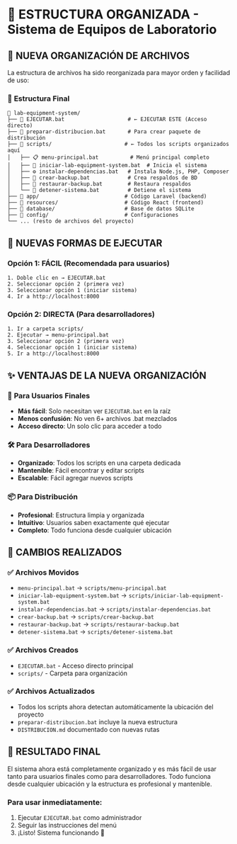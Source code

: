 # 📁 ESTRUCTURA ORGANIZADA - Sistema de Equipos de Laboratorio

## 🎯 **NUEVA ORGANIZACIÓN DE ARCHIVOS**

La estructura de archivos ha sido reorganizada para mayor orden y facilidad de uso:

### 📁 **Estructura Final**

```
📁 lab-equipment-system/
├── 🚀 EJECUTAR.bat                    # ← EJECUTAR ESTE (Acceso directo)
├── 🔧 preparar-distribucion.bat       # Para crear paquete de distribución
├── 📁 scripts/                       # ← Todos los scripts organizados aquí
│   ├── 📋 menu-principal.bat          # Menú principal completo
│   ├── 🚀 iniciar-lab-equipment-system.bat  # Inicia el sistema
│   ├── ⚙️ instalar-dependencias.bat   # Instala Node.js, PHP, Composer
│   ├── 💾 crear-backup.bat            # Crea respaldos de BD
│   ├── 📂 restaurar-backup.bat        # Restaura respaldos
│   └── 🛑 detener-sistema.bat         # Detiene el sistema
├── 📁 app/                           # Código Laravel (backend)
├── 📁 resources/                     # Código React (frontend)
├── 📁 database/                      # Base de datos SQLite
├── 📁 config/                        # Configuraciones
└── ... (resto de archivos del proyecto)
```

## 🚀 **NUEVAS FORMAS DE EJECUTAR**

### **Opción 1: FÁCIL (Recomendada para usuarios)**

```
1. Doble clic en → EJECUTAR.bat
2. Seleccionar opción 2 (primera vez)
3. Seleccionar opción 1 (iniciar sistema)
4. Ir a http://localhost:8000
```

### **Opción 2: DIRECTA (Para desarrolladores)**

```
1. Ir a carpeta scripts/
2. Ejecutar → menu-principal.bat
3. Seleccionar opción 2 (primera vez)
4. Seleccionar opción 1 (iniciar sistema)
5. Ir a http://localhost:8000
```

## ✨ **VENTAJAS DE LA NUEVA ORGANIZACIÓN**

### 🎯 **Para Usuarios Finales**

- **Más fácil**: Solo necesitan ver `EJECUTAR.bat` en la raíz
- **Menos confusión**: No ven 6+ archivos .bat mezclados
- **Acceso directo**: Un solo clic para acceder a todo

### 🛠️ **Para Desarrolladores**

- **Organizado**: Todos los scripts en una carpeta dedicada
- **Mantenible**: Fácil encontrar y editar scripts
- **Escalable**: Fácil agregar nuevos scripts

### 📦 **Para Distribución**

- **Profesional**: Estructura limpia y organizada
- **Intuitivo**: Usuarios saben exactamente qué ejecutar
- **Completo**: Todo funciona desde cualquier ubicación

## 🔄 **CAMBIOS REALIZADOS**

### ✅ **Archivos Movidos**

- `menu-principal.bat` → `scripts/menu-principal.bat`
- `iniciar-lab-equipment-system.bat` → `scripts/iniciar-lab-equipment-system.bat`
- `instalar-dependencias.bat` → `scripts/instalar-dependencias.bat`
- `crear-backup.bat` → `scripts/crear-backup.bat`
- `restaurar-backup.bat` → `scripts/restaurar-backup.bat`
- `detener-sistema.bat` → `scripts/detener-sistema.bat`

### ✅ **Archivos Creados**

- `EJECUTAR.bat` - Acceso directo principal
- `scripts/` - Carpeta para organización

### ✅ **Archivos Actualizados**

- Todos los scripts ahora detectan automáticamente la ubicación del proyecto
- `preparar-distribucion.bat` incluye la nueva estructura
- `DISTRIBUCION.md` documentado con nuevas rutas

## 🎉 **RESULTADO FINAL**

El sistema ahora está completamente organizado y es más fácil de usar tanto para usuarios finales como para desarrolladores. Todo funciona desde cualquier ubicación y la estructura es profesional y mantenible.

### **Para usar inmediatamente:**

1. Ejecutar `EJECUTAR.bat` como administrador
2. Seguir las instrucciones del menú
3. ¡Listo! Sistema funcionando 🚀
